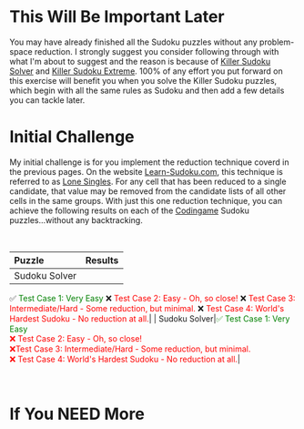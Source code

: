 # This Will Be Important Later

You may have already finished all the Sudoku puzzles without any problem-space reduction. I strongly suggest you consider following through with what I'm about to suggest and the reason is because of [Killer Sudoku Solver](https://www.codingame.com/training/medium/killer-sudoku-solver) and [Killer Sudoku Extreme](https://www.codingame.com/training/hard/killer-sudoku-extreme-challenge). 100% of any effort you put forward on this exercise will benefit you when you solve the Killer Sudoku puzzles, which begin with all the same rules as Sudoku and then add a few details you can tackle later.

# Initial Challenge

My initial challenge is for you implement the reduction technique coverd in the previous pages. On the website [Learn-Sudoku.com](https://learn-sudoku.com), this technique is referred to as [Lone Singles](https://learn-sudoku.com/lone-singles.html). For any cell that has been reduced to a single candidate, that value may be removed from the candidate lists of all other cells in the same groups. With just this one reduction technique, you can achieve the following results on each of the [Codingame](https://www.codingame.com/) Sudoku puzzles...without any backtracking.

<BR>

| Puzzle | Results                                |
|:--|:------------------------------------------------------------------|
| Sudoku Solver|
✅ <span style="color:green">Test Case 1: Very Easy</span>
❌ <span style="color:red">Test Case 2: Easy - Oh, so close!</span>
❌ <span style="color:red">Test Case 3: Intermediate/Hard - Some reduction, but minimal.</span>
❌ <span style="color:red">Test Case 4: World's Hardest Sudoku - No reduction at all.</span>|
| Sudoku Solver|<span style="color:green">✅ Test Case 1: Very Easy</span><BR><span style="color:red">❌ Test Case 2: Easy - Oh, so close!<BR>❌Test Case 3: Intermediate/Hard - Some reduction, but minimal.<BR>❌ Test Case 4: World's Hardest Sudoku - No reduction at all.</span>|
 
<BR>




# If You NEED More
